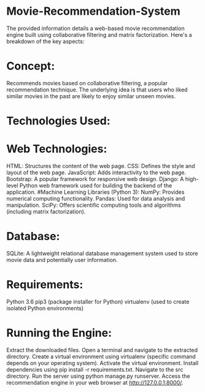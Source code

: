 # Movie-Recommendation-System
The provided information details a web-based movie recommendation engine built using collaborative filtering and matrix factorization. Here's a breakdown of the key aspects:

# Concept:

Recommends movies based on collaborative filtering, a popular recommendation technique.
The underlying idea is that users who liked similar movies in the past are likely to enjoy similar unseen movies.

# Technologies Used:

# Web Technologies:
HTML: Structures the content of the web page.
CSS: Defines the style and layout of the web page.
JavaScript: Adds interactivity to the web page.
Bootstrap: A popular framework for responsive web design.
Django: A high-level Python web framework used for building the backend of the application.
#Machine Learning Libraries (Python 3):
NumPy: Provides numerical computing functionality.
Pandas: Used for data analysis and manipulation.
SciPy: Offers scientific computing tools and algorithms (including matrix factorization).

# Database:

SQLite: A lightweight relational database management system used to store movie data and potentially user information.

# Requirements:

Python 3.6
pip3 (package installer for Python)
virtualenv (used to create isolated Python environments)

# Running the Engine:

Extract the downloaded files.
Open a terminal and navigate to the extracted directory.
Create a virtual environment using virtualenv (specific command depends on your operating system).
Activate the virtual environment.
Install dependencies using pip install -r requirements.txt.
Navigate to the src directory.
Run the server using python manage.py runserver.
Access the recommendation engine in your web browser at http://127.0.0.1:8000/.
